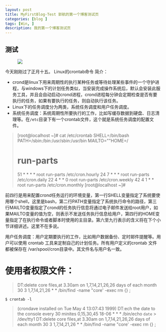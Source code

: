 ```yaml
---
layout: post
title: MyFirstBlog-Test 郭航的第一个博客测试页
categories: [blog ]
tags: [Win, ]
description: 我的第一个博客测试页
---
```


## 测试
<figure>
    <img src="ftp://chinaguohang.cn/img/XJTU.jpg">
</figure>


今天刚刚过了正月十五。
Linux的crontab命令
简介：
- crond是linux下用来周期性的执行某种任务或等待处理某些事件的一个守护进程，与windows下的计划任务类似，当安装完成操作系统后，默认会安装此服务工具，并且会自动启动crond进程，crond进程每分钟会定期检查是否有要执行的任务，如果有要执行的任务，则自动执行该任务。
- Linux下的任务调度分为两类，系统任务调度和用户任务调度。
- 系统任务调度：系统周期性所要执行的工作，比如写缓存数据到硬盘、日志清理等。在`/etc`目录下有一个crontab文件，这个就是系统任务调度的配置文件。

> [root@localhost ~]# cat /etc/crontab 
> SHELL=/bin/bash
> PATH=/sbin:/bin:/usr/sbin:/usr/bin
> MAILTO=""HOME=/
>  
> # run-parts
> 51 * * * * root run-parts /etc/cron.hourly
> 24 7 * * * root run-parts /etc/cron.daily
> 22 4 * * 0 root run-parts /etc/cron.weekly
> 42 4 1 * * root run-parts /etc/cron.monthly
> [root@localhost ~]#


前四行是用来配置crond任务运行的环境变量，第一行SHELL变量指定了系统要使用哪个shell，这里是bash，第二行PATH变量指定了系统执行命令的路径，第三行MAILTO变量指定了crond的任务执行信息将通过电子邮件发送给root用户，如果MAILTO变量的值为空，则表示不发送任务执行信息给用户，第四行的HOME变量指定了在执行命令或者脚本时使用的主目录。第六至九行表示的含义将在下个小节详细讲述。这里不在多说。

用户任务调度：用户定期要执行的工作，比如用户数据备份、定时邮件提醒等。用户可以使用 crontab 工具来定制自己的计划任务。所有用户定义的crontab 文件都被保存在 /var/spool/cron目录中。其文件名与用户名一致。

# 使用者权限文件：
> DT:delete core files,at 3.30am on 1,7,14,21,26,26 days of each month
30 3 1,7,14,21,26 * * /bin/find -name "core' -exec rm {} \;

```
$ crontab -l
```
> (crondave installed on Tue May 4 13:07:43 1999)
> DT:ech the date to the console every 30 minites
> 0,15,30,45 18-06 * * * /bin/echo `date` > /dev/tty1
> DT:delete core files,at 3.30am on 1,7,14,21,26,26 days of each month
> 30 3 1,7,14,21,26 * * /bin/find -name "core' -exec rm {} \;